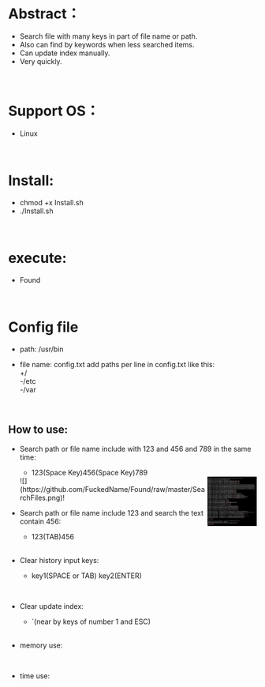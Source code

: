 # Abstract：
* Search file with many keys in part of file name or path.
* Also can find by keywords when less searched items.
* Can update index manually.
* Very quickly.
<br />


# Support OS：
* Linux
<br />

#  Install:
* chmod +x Install.sh
* ./Install.sh

<br />

# execute: 
* Found

<br />

# Config file
* path:
/usr/bin

* file name: config.txt
add paths per line in config.txt like this:
<br/>+/
<br/>-/etc
<br/>-/var


<br />

## How to use:
* Search path or file name include with 123 and 456 and 789 in the same time:
    *  123(Space Key)456(Space Key)789
    <img src="https://github.com/FuckedName/Found/blob/master/SearchFiles.png" width = "100" height = "100" div align=right />
    ![](https://github.com/FuckedName/Found/raw/master/SearchFiles.png)!
    
     <br/> 
* Search path or file name include 123 and search the text contain 456:
    *  123(TAB)456
    
     <br /> 
    
* Clear history input keys:
    *  key1(SPACE or TAB) key2(ENTER)
    
       <br /> 
* Clear update index:
    *  `(near by keys of number 1 and ESC)
    
    <br/>  

* memory use:
    
     <br /> 

* time use:

     <br /> 
